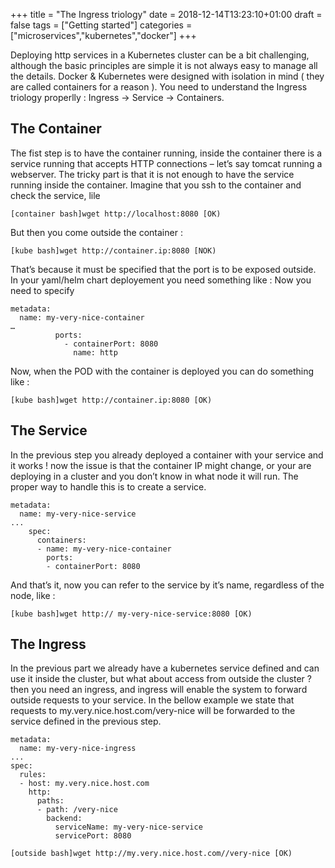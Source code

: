 +++
title = "The Ingress triology"
date = 2018-12-14T13:23:10+01:00
draft = false
tags = ["Getting started"]
categories = ["microservices","kubernetes","docker"]
+++

Deploying http services in a Kubernetes cluster can be a bit challenging, although the basic principles are simple it is not always easy to manage all the details.  Docker & Kubernetes were designed with isolation in mind  ( they are called containers for a reason ).
You need to understand the Ingress triology properlly : 
Ingress -> Service -> Containers.

The Container
-------------
The fist step is to have the container running, inside the container there is a service running that accepts HTTP connections – let’s say tomcat running a webserver.
The tricky part is that it is not enough to have the service running inside the container.
Imagine that you ssh to the container and check the service, lile 
```
[container bash]wget http://localhost:8080 [OK)
```
But then you come outside the container :
```
[kube bash]wget http://container.ip:8080 [NOK)
```
That’s because it must be specified that the port is to be exposed outside.
In your yaml/helm chart deployement you need something like :
Now you need to specify 

```
metadata:
  name: my-very-nice-container
…
          ports:
            - containerPort: 8080
              name: http
```
Now, when the POD with the container is deployed you can do something like :
```
[kube bash]wget http://container.ip:8080 [OK)
```

The Service
-------------
In the previous step you already deployed a container with your service and it works ! now the issue is that the container IP might change, or your are deploying in a cluster and you don’t know in what node it will run. The proper way to handle this is to create a service.

```
metadata:
  name: my-very-nice-service
...
    spec:
      containers:
      - name: my-very-nice-container
        ports:
        - containerPort: 8080
```

And that’s it, now you can refer to the service by it’s name, regardless of the node, like :
```
[kube bash]wget http:// my-very-nice-service:8080 [OK)
```
The Ingress
-------------
In the previous part we already have a kubernetes service defined and can use it inside the cluster, but what about access from outside the cluster ? then you need an ingress, and ingress will enable the system to forward outside requests to your service.
In the bellow example we state that requests to my.very.nice.host.com/very-nice will be forwarded to the service defined in the previous step.

```
metadata:
  name: my-very-nice-ingress
...
spec:
  rules:
  - host: my.very.nice.host.com
    http:
      paths:
      - path: /very-nice        
        backend:
          serviceName: my-very-nice-service
          servicePort: 8080
```
```
[outside bash]wget http://my.very.nice.host.com//very-nice [OK)
```
